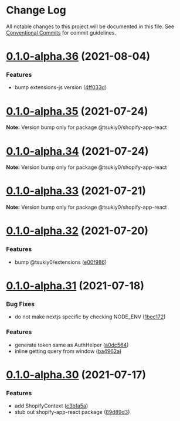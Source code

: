 # Change Log

All notable changes to this project will be documented in this file.
See [Conventional Commits](https://conventionalcommits.org) for commit guidelines.

# [0.1.0-alpha.36](https://github.com/tsukiy0-org/shopify/compare/v0.1.0-alpha.35...v0.1.0-alpha.36) (2021-08-04)


### Features

* bump extensions-js version ([4ff033d](https://github.com/tsukiy0-org/shopify/commit/4ff033df44fcc8e0d24f6dac73395a5a2188d2b2))





# [0.1.0-alpha.35](https://github.com/tsukiy0-org/shopify/compare/v0.1.0-alpha.34...v0.1.0-alpha.35) (2021-07-24)

**Note:** Version bump only for package @tsukiy0/shopify-app-react





# [0.1.0-alpha.34](https://github.com/tsukiy0-org/shopify/compare/v0.1.0-alpha.33...v0.1.0-alpha.34) (2021-07-24)

**Note:** Version bump only for package @tsukiy0/shopify-app-react





# [0.1.0-alpha.33](https://github.com/tsukiy0-org/shopify/compare/v0.1.0-alpha.32...v0.1.0-alpha.33) (2021-07-21)

**Note:** Version bump only for package @tsukiy0/shopify-app-react





# [0.1.0-alpha.32](https://github.com/tsukiy0-org/shopify/compare/v0.1.0-alpha.31...v0.1.0-alpha.32) (2021-07-20)


### Features

* bump @tsukiy0/extensions ([e00f986](https://github.com/tsukiy0-org/shopify/commit/e00f98680ba11f2dd439a08d2ea3ae0c029d2ce3))





# [0.1.0-alpha.31](https://github.com/tsukiy0-org/shopify/compare/v0.1.0-alpha.30...v0.1.0-alpha.31) (2021-07-18)


### Bug Fixes

* do not make nextjs specific by checking NODE_ENV ([1bec172](https://github.com/tsukiy0-org/shopify/commit/1bec1727a59a7223c2d2f416a8214a167837a5d7))


### Features

* generate token same as AuthHelper ([a0dc564](https://github.com/tsukiy0-org/shopify/commit/a0dc5649b3cd8851a576acbb679119b72fbc2c0c))
* inline getting query from window ([ba4962a](https://github.com/tsukiy0-org/shopify/commit/ba4962af7d37dcae33ffdf622116871bdaa85fae))





# [0.1.0-alpha.30](https://github.com/tsukiy0-org/shopify/compare/v0.1.0-alpha.29...v0.1.0-alpha.30) (2021-07-17)


### Features

* add ShopifyContext ([c3bfa5a](https://github.com/tsukiy0-org/shopify/commit/c3bfa5a1548abb913c58e52e501516ad049a2b62))
* stub out shopify-app-react package ([89d89d3](https://github.com/tsukiy0-org/shopify/commit/89d89d3352bc0b6bb356b3810b82fdbb24acb1bd))
